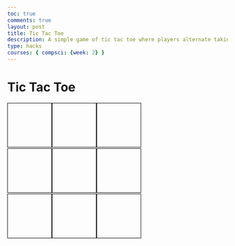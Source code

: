```yaml
---
toc: true
comments: true
layout: post
title: Tic Tac Toe
description: A simple game of tic tac toe where players alternate taking turns. It is played on a 3x3 board and the first to get three in a row wins either horizontally, vertically, or diagnally wins. If all spots are taken up without three in a row, then it is a draw.
type: hacks
courses: { compsci: {week: 2} }
---
```

<html>
<head>
  <style>
    .board {
      display: grid;
      grid-template-columns: repeat(3, 100px);
      grid-gap: 2px;
    }
    .cell {
      width: 100px;
      height: 100px;
      border: 1px solid black;
      text-align: center;
      font-size: 24px;
      cursor: pointer;
    }
  </style>
</head>
<body>
  <h1>Tic Tac Toe</h1>
  <div class="board" id="board">
    <div class="cell" onclick="makeMove(0, 0)"></div>
    <div class="cell" onclick="makeMove(0, 1)"></div>
    <div class="cell" onclick="makeMove(0, 2)"></div>
    <div class="cell" onclick="makeMove(1, 0)"></div>
    <div class="cell" onclick="makeMove(1, 1)"></div>
    <div class="cell" onclick="makeMove(1, 2)"></div>
    <div class="cell" onclick="makeMove(2, 0)"></div>
    <div class="cell" onclick="makeMove(2, 1)"></div>
    <div class="cell" onclick="makeMove(2, 2)"></div>
  </div>
  <p id="status"></p>
  <script>
    let currentPlayer = 'X';
    let board = [
      ['', '', ''],
      ['', '', ''],
      ['', '', '']
    ];
    function makeMove(row, col) {
      if (board[row][col] === '' && !checkWinner()) {
        board[row][col] = currentPlayer;
        document.getElementById('board').children[row * 3 + col].textContent = currentPlayer;
        if (checkWinner()) {
          document.getElementById('status').textContent = `${currentPlayer} wins!`;
        } else if (boardIsFull()) {
          document.getElementById('status').textContent = "It's a draw!";
        } else {
          currentPlayer = currentPlayer === 'X' ? 'O' : 'X';
          document.getElementById('status').textContent = `Current player: ${currentPlayer}`;
        }
      }
    }
    function checkWinner() {
      for (let i = 0; i < 3; i++) {
        if (board[i][0] === currentPlayer && board[i][1] === currentPlayer && board[i][2] === currentPlayer) {
          return true;
        }
        if (board[0][i] === currentPlayer && board[1][i] === currentPlayer && board[2][i] === currentPlayer) {
          return true;
        }
      }
      if (board[0][0] === currentPlayer && board[1][1] === currentPlayer && board[2][2] === currentPlayer) {
        return true;
      }
      if (board[0][2] === currentPlayer && board[1][1] === currentPlayer && board[2][0] === currentPlayer) {
        return true;
      }
      return false;
    }
    function boardIsFull() {
      for (let row = 0; row < 3; row++) {
        for (let col = 0; col < 3; col++) {
          if (board[row][col] === '') {
            return false;
          }
        }
      }
      return true;
    }
  </script>

  
</body>
</html>

